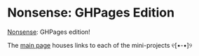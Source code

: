 # Nonsense: GHPages Edition

[Nonsense](https://gist.github.com/Nathansbud/a765ed74fd458035e417937da689b990): GHPages edition!

The [main page](index.html) houses links to each of the mini-projects ୧[•-•]୨
